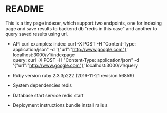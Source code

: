 # README
This is a tiny page indexer, which support two endpoints, one for indexing page and save results to backend db "redis in this case" and another to query saved results using url.

* API
curl examples:
index:
    curl -X POST -H "Content-Type: application/json" -d '{"url":"http://www.google.com"}' localhost:3000/v1/indexpage   
query: 
    curl -X POST -H "Content-Type: application/json" -d '{"url":"http://www.google.com"}' localhost:3000/v1/query

* Ruby version
    ruby 2.3.3p222 (2016-11-21 revision 56859)
    
* System dependencies
    redis
    
* Database start
    service redis start
    
* Deployment instructions
    bundle install
    rails s
